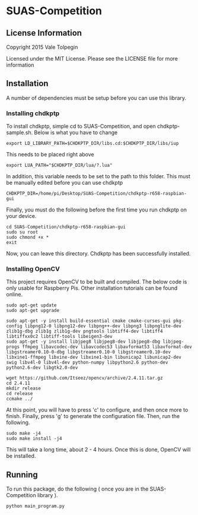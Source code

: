 # SUAS-Competition

## License Information
Copyright 2015 Vale Tolpegin

Licensed under the MIT License. Please see the LICENSE file for more information

## Installation

A number of dependencies must be setup before you can use this library.

### Installing chdkptp

To install chdkptp, simple cd to SUAS-Competition, and open chdkptp-sample.sh. Below is what you have to change

```
export LD_LIBRARY_PATH=$CHDKPTP_DIR/libs.cd:$CHDKPTP_DIR/libs/iup
```

This needs to be placed right above

```
export LUA_PATH="$CHDKPTP_DIR/lua/?.lua"
```

In addition, this variable needs to be set to the path to this folder. This must be manually edited before you can use chdkptp

```
CHDKPTP_DIR=/home/pi/Desktop/SUAS-Competition/chdkptp-r658-raspbian-gui
```

Finally, you must do the following before the first time you run chdkptp on your device.

```
cd SUAS-Competition/chdkptp-r658-raspbian-gui
sudo su root
sudo chmond +x *
exit
```

Now, you can leave this directory. Chdkptp has been successfully installed.

### Installing OpenCV

This project requires OpenCV to be built and compiled. The below code is only usable for Raspberry Pis. Other installation tutorials can be found online.

```
sudo apt-get update
sudo apt-get upgrade

sudo apt-get -y install build-essential cmake cmake-curses-gui pkg-config libpng12-0 libpng12-dev libpng++-dev libpng3 libpnglite-dev zlib1g-dbg zlib1g zlib1g-dev pngtools libtiff4-dev libtiff4 libtiffxx0c2 libtiff-tools libeigen3-dev
sudo apt-get -y install libjpeg8 libjpeg8-dev libjpeg8-dbg libjpeg-progs ffmpeg libavcodec-dev libavcodec53 libavformat53 libavformat-dev libgstreamer0.10-0-dbg libgstreamer0.10-0 libgstreamer0.10-dev libxine1-ffmpeg libxine-dev libxine1-bin libunicap2 libunicap2-dev swig libv4l-0 libv4l-dev python-numpy libpython2.6 python-dev python2.6-dev libgtk2.0-dev

wget https://github.com/Itseez/opencv/archive/2.4.11.tar.gz
cd 2.4.11
mkdir release
cd release
ccmake ../
```

At this point, you will have to press 'c' to configure, and then once more to finish. Finally, press 'g' to generate the configuration file. Then, run the following.

```
sudo make -j4
sudo make install -j4
```

This will take a long time, about 2 - 4 hours. Once this is done, OpenCV will be installed.

## Running

To run this package, do the following ( once you are in the SUAS-Competition library ).

```
python main_program.py
```